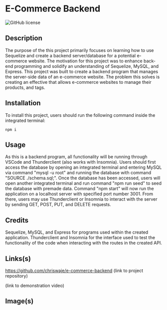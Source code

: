 # E-Commerce Backend

![GitHub license](https://img.shields.io/badge/license-MIT-blue.svg)

## Description

The purpose of the this project primarily focuses on learning how to use Sequelize and create a backend server/database for a potential e-commerce website. The motivation for this project was to enhance back-end programming and solidify an understanding of Sequelize, MySQL, and Express. This project was built to create a backend program that manages the server-side data of an e-commerce website. The problem this solves is creating an effective that allows e-commerce websites to manage their products, and tags. 

## Installation

To install this project, users should run the following command inside the integrated terminal:
````
npm i
````

## Usage 

As this is a backend program, all functionality will be running through VSCode and Thunderclient (also works with Insomnia). Users should first access the database by opening an integrated terminal and entering MySQL via command "mysql -u root" and running the database with command "SOURCE ./schema.sql;". Once the database has been accessed, users will open another integrated terminal and run command "npm run seed" to seed the database with premade data. Command "npm start" will now run the application on a localhost server with specified port number 3001. From there, users may use Thunderclient or Insomnia to interact with the server by sending GET, POST, PUT, and DELETE requests.

## Credits 

Sequelize, MySQL, and Express for programs used within the created application. Thunderclient and Insomnia for the interface used to test the functionality of the code when interacting with the routes in the created API. 

## Links(s)

https://github.com/chriswaje/e-commerce-backend (link to project repository)

(link to demonstration video)

## Image(s)

